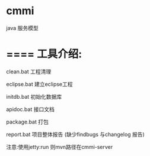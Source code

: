 cmmi
====

java 服务模型

====
工具介绍:
====
clean.bat 工程清理

eclipse.bat 建立eclipse工程

initdb.bat 初始化数据库

apidoc.bat 接口文档

package.bat 打包

report.bat 项目整体报告 (缺少findbugs 与changelog 报告)


注意:使用jetty:run 则mvn路径在cmmi-server 
